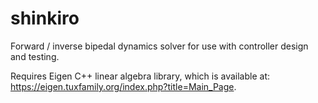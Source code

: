 # shinkiro
Forward / inverse bipedal dynamics solver for use with controller design and testing.

Requires Eigen C++ linear algebra library, which is available at: https://eigen.tuxfamily.org/index.php?title=Main_Page.
